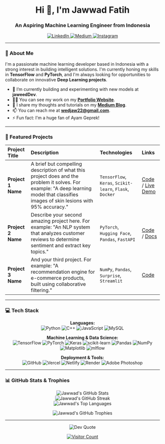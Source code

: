 <h1 align="center">Hi 👋, I'm Jawwad Fatih</h1>
<h3 align="center">An Aspiring Machine Learning Engineer from Indonesia</h3>

<p align="center">
  <a href="https://linkedin.com/in/fatih-al-mumtaz" target="_blank">
    <img src="https://img.shields.io/badge/LinkedIn-%230077B5.svg?style=for-the-badge&logo=linkedin&logoColor=white" alt="LinkedIn"/>
  </a>
  <a href="https://medium.com/@wedjaw22" target="_blank">
    <img src="https://img.shields.io/badge/Medium-12100E?style=for-the-badge&logo=medium&logoColor=white" alt="Medium"/>
  </a>
  <a href="https://instagram.com/rebornedme" target="_blank">
    <img src="https://img.shields.io/badge/Instagram-%23E4405F.svg?style=for-the-badge&logo=Instagram&logoColor=white" alt="Instagram"/>
  </a>
</p>

---

### 💫 About Me

I'm a passionate machine learning developer based in Indonesia with a strong interest in building intelligent solutions. I'm currently honing my skills in **TensorFlow** and **PyTorch**, and I'm always looking for opportunities to collaborate on innovative **Deep Learning projects**.

- 🔭 I’m currently building and experimenting with new models at **jaweedDev**.
- 👨‍💻 You can see my work on my **[Portfolio Website](https://jaweed3.github.io/portfolio_web/)**.
- 📝 I share my thoughts and tutorials on my **[Medium Blog](https://medium.com/@wedjaw22)**.
- 📫 You can reach me at **wedjaw22@gmail.com**.
- ⚡ Fun fact: I'm a huge fan of Ayam Geprek!

---

### 🚀 Featured Projects

| Project Title | Description | Technologies | Links |
| :--- | :--- | :--- | :--- |
| **Project 1 Name** | A brief but compelling description of what this project does and the problem it solves. For example: "A deep learning model that classifies images of skin lesions with 95% accuracy." | `TensorFlow`, `Keras`, `Scikit-learn`, `Flask`, `Docker` | [Code](link-to-repo) / [Live Demo](link-to-demo) |
| **Project 2 Name** | Describe your second amazing project here. For example: "An NLP system that analyzes customer reviews to determine sentiment and extract key topics." | `PyTorch`, `Hugging Face`, `Pandas`, `FastAPI` | [Code](link-to-repo) / [Docs](link-to-docs) |
| **Project 3 Name**| And your third project. For example: "A recommendation engine for e-commerce products, built using collaborative filtering." | `NumPy`, `Pandas`, `Surprise`, `Streamlit` | [Code](link-to-repo) |

---

### 💻 Tech Stack

<p align="center">
  <strong>Languages:</strong><br>
  <img src="https://img.shields.io/badge/python-3670A0?style=for-the-badge&logo=python&logoColor=ffdd54" alt="Python"/>
  <img src="https://img.shields.io/badge/c++-%2300599C.svg?style=for-the-badge&logo=c%2B%2B&logoColor=white" alt="C++"/>
  <img src="https://img.shields.io/badge/javascript-%23323330.svg?style=for-the-badge&logo=javascript&logoColor=%23F7DF1E" alt="JavaScript"/>
  <img src="https://img.shields.io/badge/mysql-4479A1.svg?style=for-the-badge&logo=mysql&logoColor=white" alt="MySQL"/>
</p>

<p align="center">
  <strong>Machine Learning & Data Science:</strong><br>
  <img src="https://img.shields.io/badge/TensorFlow-%23FF6F00.svg?style=for-the-badge&logo=TensorFlow&logoColor=white" alt="TensorFlow"/>
  <img src="https://img.shields.io/badge/PyTorch-%23EE4C2C.svg?style=for-the-badge&logo=PyTorch&logoColor=white" alt="PyTorch"/>
  <img src="https://img.shields.io/badge/Keras-%23D00000.svg?style=for-the-badge&logo=Keras&logoColor=white" alt="Keras"/>
  <img src="https://img.shields.io/badge/scikit--learn-%23F7931E.svg?style=for-the-badge&logo=scikit-learn&logoColor=white" alt="scikit-learn"/>
  <img src="https://img.shields.io/badge/pandas-%23150458.svg?style=for-the-badge&logo=pandas&logoColor=white" alt="Pandas"/>
  <img src="https://img.shields.io/badge/numpy-%23013243.svg?style=for-the-badge&logo=numpy&logoColor=white" alt="NumPy"/>
  <img src="https://img.shields.io/badge/Matplotlib-%23ffffff.svg?style=for-the-badge&logo=Matplotlib&logoColor=black" alt="Matplotlib"/>
  <img src="https://img.shields.io/badge/mlflow-%23d9ead3.svg?style=for-the-badge&logo=mlflow&logoColor=blue" alt="mlflow"/>
</p>

<p align="center">
  <strong>Deployment & Tools:</strong><br>
  <img src="https://img.shields.io/badge/github-%23121011.svg?style=for-the-badge&logo=github&logoColor=white" alt="GitHub"/>
  <img src="https://img.shields.io/badge/vercel-%23000000.svg?style=for-the-badge&logo=vercel&logoColor=white" alt="Vercel"/>
  <img src="https://img.shields.io/badge/netlify-%23000000.svg?style=for-the-badge&logo=netlify&logoColor=#00C7B7" alt="Netlify"/>
  <img src="https://img.shields.io/badge/Render-%46E3B7.svg?style=for-the-badge&logo=render&logoColor=white" alt="Render"/>
  <img src="https://img.shields.io/badge/adobe%20photoshop-%2331A8FF.svg?style=for-the-badge&logo=adobe%20photoshop&logoColor=white" alt="Adobe Photoshop"/>
</p>

---

### 📊 GitHub Stats & Trophies

<p align="center">
  <img src="https://github-readme-stats.vercel.app/api?username=jaweed3&theme=dark&hide_border=true&include_all_commits=true&count_private=false" alt="Jawwad's GitHub Stats"/>
  <br/>
  <img src="https://github-readme-streak-stats.herokuapp.com/?user=jaweed3&theme=dark&hide_border=true" alt="Jawwad's GitHub Streak"/>
  <br/>
  <img src="https://github-readme-stats.vercel.app/api/top-langs/?username=jaweed3&theme=dark&hide_border=true&include_all_commits=true&count_private=false&layout=compact" alt="Jawwad's Top Languages"/>
</p>

<p align="center">
  <img src="https://github-profile-trophy.vercel.app/?username=jaweed3&theme=dark&no-frame=true&no-bg=true&margin-w=4" alt="Jawwad's GitHub Trophies"/>
</p>

---

<p align="center">
  <img src="https://quotes-github-readme.vercel.app/api?type=horizontal&theme=radical" alt="Dev Quote"/>
</p>

<p align="center"> 
  <a href="https://visitcount.itsvg.in">
    <img src="https://visitcount.itsvg.in/api?id=jaweed3&icon=0&color=0" alt="Visitor Count"/>
  </a>
</p>

